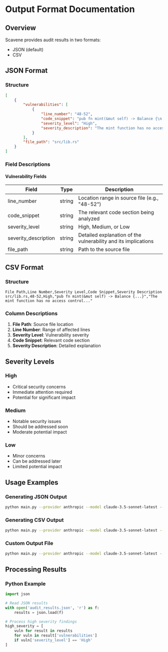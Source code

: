 # Output Format Documentation

## Overview

Scavene provides audit results in two formats:
- JSON (default)
- CSV

## JSON Format

### Structure
```json
[
    {
        "vulnerabilities": [
            {
                "line_number": "48-52",
                "code_snippet": "pub fn mint(&mut self) -> Balance {\n    self.tokens.insert(self.supply.to_le_bytes()[0], env::predecessor_account_id());\n    let id = self.supply;\n    self.supply += 1;\n    id as Balance\n}",
                "severity_level": "High",
                "severity_description": "The mint function has no access control, allowing any account to mint new tokens. This could lead to unauthorized token creation and inflation of the token supply. Additionally, there's a potential overflow vulnerability when converting supply (u16) to Balance (u8)."
            }
        ],
        "file_path": "src/lib.rs"
    }
]
```

### Field Descriptions

#### Vulnerability Fields
| Field | Type | Description |
|-------|------|-------------|
| line_number | string | Location range in source file (e.g., "48-52") |
| code_snippet | string | The relevant code section being analyzed |
| severity_level | string | High, Medium, or Low |
| severity_description | string | Detailed explanation of the vulnerability and its implications |
| file_path | string | Path to the source file |

## CSV Format

### Structure
```csv
File Path,Line Number,Severity Level,Code Snippet,Severity Description
src/lib.rs,48-52,High,"pub fn mint(&mut self) -> Balance {...}","The mint function has no access control..."
```

### Column Descriptions
1. **File Path**: Source file location
2. **Line Number**: Range of affected lines
3. **Severity Level**: Vulnerability severity
4. **Code Snippet**: Relevant code section
5. **Severity Description**: Detailed explanation

## Severity Levels

### High
- Critical security concerns
- Immediate attention required
- Potential for significant impact

### Medium
- Notable security issues
- Should be addressed soon
- Moderate potential impact

### Low
- Minor concerns
- Can be addressed later
- Limited potential impact

## Usage Examples

### Generating JSON Output
```sh
python main.py --provider anthropic --model claude-3.5-sonnet-latest --format json
```

### Generating CSV Output
```sh
python main.py --provider anthropic --model claude-3.5-sonnet-latest --format csv
```

### Custom Output File
```sh
python main.py --provider anthropic --model claude-3.5-sonnet-latest --output my_audit_results
```

## Processing Results

### Python Example
```python
import json

# Read JSON results
with open('audit_results.json', 'r') as f:
    results = json.load(f)

# Process high severity findings
high_severity = [
    vuln for result in results
    for vuln in result['vulnerabilities']
    if vuln['severity_level'] == 'High'
]
```
